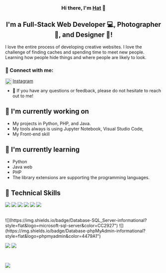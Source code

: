 <h3 align="center">
Hi there, I'm <a href="https://www.facebook.com/profile.php?id=100035508373396" target="_blank" rel="noreferrer">Hat</a> 👋
</h3>

<h2 align="center">
I'm a Full-Stack Web Developer 💻, Photographer 📸, and Designer 🎨!
</h2> 

I love the entire process of developing creative websites. I love the challenge of finding caches and spending time to meet new people. Learning how people hide things and where people are likely to look.

### 🤝 Connect with me:
<a href="https://www.instagram.com/hathat.particle/"><img align="left" src="https://raw.githubusercontent.com/yushi1007/yushi1007/main/images/instagram.svg" alt="SAMUEL | Instagram" width="21px"/>Instagram</a>
</br>
- 💬 If you have any questions or feedback, please do not hesitate to reach out to me!

## 🔭 I'm currently working on

- My projects in Python, PHP, and Java.
- My tools always is using Jupyter Notebook, Visual Studio Code, 
- My Front-end skill

## 🌱 I'm currently learning

- Python
- Java web
- PHP
- The library extensions are supporting the programming languages.

## 💼 Technical Skills

![](https://img.shields.io/badge/Code-React-informational?style=flat&logo=react&color=61DAFB)
![](https://img.shields.io/badge/Code-JavaScript-informational?style=flat&logo=javascript&color=F7DF1E)
![](https://img.shields.io/badge/Code-Python-informational?style=flat&logo=python&color=3776AB")
![](https://img.shields.io/badge/Code-Java-informational?style=flat&logo=java&color=007396")
![](https://img.shields.io/badge/Code-PHP-informational?style=flat&logo=php&color=777BB4")
![](https://img.shields.io/badge/Code-HTML5-informational?style=flat&logo=html5&color=E34F26")

<br>
![](https://img.shields.io/badge/Database-SQL_Server-informational?style=flat&logo=microsoft-sql-server&color=CC2927")
![](https://img.shields.io/badge/Database-phpMyAdmin-informational?style=flat&logo=phpmyadmin&color=4479A1")

</br>

![](https://img.shields.io/badge/Style-Bootstrap-informational?style=flat&logo=Bootstrap&color=7952B3)
![](https://img.shields.io/badge/Style-CSS3-informational?style=flat&logo=CSS3&color=1572B6)



</br>

![](https://img.shields.io/badge/Tools-Figma-informational?style=flat&logo=Figma&color=F24E1E)

